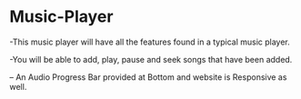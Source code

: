 # Music-Player

-This music player will have all the features found in a typical music player.

-You will be able to add, play, pause and seek songs that have been added.

– An Audio Progress Bar provided at Bottom and website is Responsive as well.
